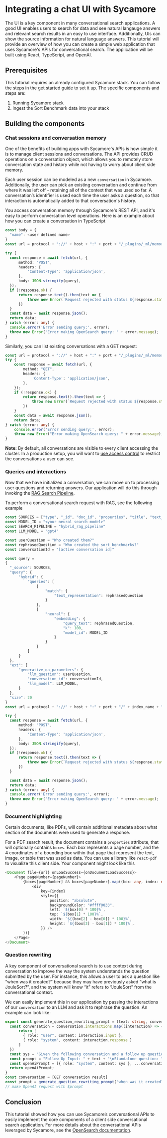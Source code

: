 # Integrating a chat UI with Sycamore

The UI is a key component in many conversational search applications. A good UI enables users to search for data and see natural langauge answers and relevant search results in an easy to use interface. Additionally, UIs can show the source information for natural language answers. This tutorial will provide an overview of how you can create a simple web application that uses Sycamore's APIs for conversational search. The application will be built using React, TypeScript, and OpenAI.

## Prerequisites

This tutorial requires an already configured Sycamore stack. You can follow the steps in the [get started guide](../welcome_to_sycamore/get_started.md) to set it up. The specific components and steps are:

1. Running Sycamore stack
2. Ingest the Sort Benchmark data into your stack

## Building the components

### Chat sessions and conversation memory

One of the benefits of building apps with Sycamore's APIs is how simple it is to manage client sessions and conversations. The API provides CRUD operations on a conversation object, which allows you to remotely store conversation state and history while not having to worry about client side memory.

Each user session can be modeled as a new `conversation` in Sycamore. Additionally, the user can pick an existing conversation and continue from where it was left off - retaining all of the context that was used so far. A conversation’s identifier is used each time the user asks a question, so that interaction is automatically added to that conversation's history.

You access conversation memory through Sycamore's REST API, and it's easy to perform conversation level operations. Here is an example about how you can create a conversation in TypeScript

```typescript
const body = {
  "name": <user defined name>
}
const url = protocol + "://" + host + ":" + port + "/_plugins/_ml/memory/conversation"

try {
  const response = await fetch(url, {
      method: "POST",
      headers: {
          'Content-Type': 'application/json',
      },
      body: JSON.stringify(query),
  });
  if (!response.ok) {
      return response.text().then(text => {
          throw new Error(`Request rejected with status ${response.status} and message ${text}`);
      })
  }
  const data = await response.json();
  return data;
} catch (error: any) {
  console.error('Error sending query:', error);
  throw new Error("Error making OpenSearch query: " + error.message);
}
```

Similarly, you can list existing conversations with a GET request:

```typescript
const url = protocol + "://" + host + ":" + port + "/_plugins/_ml/memory/conversation"
try {
    const response = await fetch(url, {
        method: "GET",
        headers: {
            'Content-Type': 'application/json',
        },
    });
    if (!response.ok) {
        return response.text().then(text => {
            throw new Error(`Request rejected with status ${response.status} and message ${text}`);
        })
    }
    const data = await response.json();
    return data;
} catch (error: any) {
    console.error('Error sending query:', error);
    throw new Error("Error making OpenSearch query: " + error.message);
}
```

**********Note:********** By default, all conversations are visible to every client accessing the cluster. In a production setup, you will want to [use access control](https://opensearch.org/docs/latest/security/access-control/index/) to restrict the conversations a user can see.

### Queries and interactions

Now that we have initialized a conversation, we can move on to processing user questions and returning answers. Our application will do this through invoking the [RAG Search Pipeline](../querying_data/using_rag_pipelines.md).

To perform a conversational search request with RAG, see the following example

```typescript
const SOURCES = ["type", "_id", "doc_id", "properties", "title", "text_representation"]
const MODEL_ID = "<your neural search model>"
const SEARCH_PIPELINE = "hybrid_rag_pipeline"
const LLM_MODEL = "gpt4"

const userQuestion = "Who created them?"
const rephrasedQuestion = "Who created the sort benchmarks?"
const conversationId = "[active conversation id]"

const query =
{
  "_source": SOURCES,
  "query": {
      "hybrid": {
          "queries": [
              {
                  "match": {
                      "text_representation": rephrasedQuestion
                  }
              },
              {
                  "neural": {
                      "embedding": {
                          "query_text": rephrasedQuestion,
                          "k": 100,
                          "model_id": MODEL_ID
                      }
                  }
              }
          ]
      }
  },
  "ext": {
      "generative_qa_parameters": {
          "llm_question": userQuestion,
          "conversation_id": conversationId,
          "llm_model": LLM_MODEL,
      }
  },
  "size": 20
}
const url = protocol + "://" + host + ":" + port + "/" + index_name + "/_search?search_pipeline=" + SEARCH_PIPELINE

try {
  const response = await fetch(url, {
      method: "POST",
      headers: {
          'Content-Type': 'application/json',
      },
      body: JSON.stringify(query),
  });
  if (!response.ok) {
      return response.text().then(text => {
          throw new Error(`Request rejected with status ${response.status} and message ${text}`);
      })
  }

  const data = await response.json();
  return data;
} catch (error: any) {
  console.error('Error sending query:', error);
  throw new Error("Error making OpenSearch query: " + error.message);
}
```

### Document highlighting

Certain documents, like PDFs, will contain additional metadata about what section of the documents were used to generate a response. 

For a PDF search result, the document contains a `properties` attribute, that will optionally contains `boxes`. Each box represents a page number, and the 4 coordinates of a bounding box within that page that represent the text, image, or table that was used as data. You can use a library like `react-pdf` to visualize this client side. Your component might look like this

```typescript
<Document file={url} onLoadSuccess={onDocumentLoadSuccess}>
    <Page pageNumber={pageNumber}>
        {boxes[pageNumber] && boxes[pageNumber].map((box: any, index: number) => (
            <div
                key={index}
                style={{
                    position: "absolute",
                    backgroundColor: "#ffff0033",
                    left: `${box[0] * 100}%`,
                    top: `${box[1] * 100}%`,
                    width: `${(box[2] - box[0]) * 100}%`,
                    height: `${(box[3] - box[1]) * 100}%`,
                }} />
        ))}
    </Page>
</Document>
```

### Question rewriting

A key component of conversational search is to use context during conversation to improve the way the system understands the question submitted by the user. For instance, this allows a user to ask a question like “when was it created?” because they may have previously asked “what is JouleSort?”, and the system will know “it” refers to “JouleSort” from the conversational context.

We can easily implement this in our application by passing the interactions of our `conversation` to an LLM and ask it to rephrase the question. An example can look like:

```typescript
export const generate_question_rewriting_prompt = (text: string, conversation: any()) => {
  const conversation = conversation.interactions.map((interaction) => {
      return [
        { role: "user", content: interaction.input },
        { role: "system", content: interaction.response }
      ]
  })
  const sys = "Given the following conversation and a follow up question, rephrase the follow up question to be a standalone question. \n"
  const prompt = "Follow Up Input: " + text + "\nStandalone question: "
  const openAiPrompt = [{ role: "system", content: sys }, ...conversation, { role: "user", content: prompt }]
  return openAiPrompt;
}
const conversation = [GET conversation result]
const prompt = generate_question_rewriting_prompt("when was it created?", conversation)
// make OpenAI request with $prompt
```

## Conclusion

This tutorial showed how you can use Sycamore’s conversational APIs to easily implement the core components of a client side conversational search application. For more details about the conversational APIs leveraged by Sycamore, see the [OpenSearch documentation](https://opensearch.org/docs/latest/ml-commons-plugin/conversational-search/).
